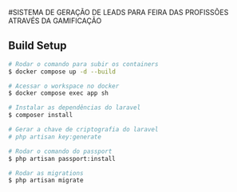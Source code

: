 #SISTEMA DE GERAÇÃO DE LEADS PARA FEIRA DAS PROFISSÕES ATRAVÉS DA GAMIFICAÇÃO 


## Build Setup

```bash
# Rodar o comando para subir os containers
$ docker compose up -d --build

# Acessar o workspace no docker
$ docker compose exec app sh

# Instalar as dependências do laravel 
$ composer install

# Gerar a chave de criptografia do laravel
# php artisan key:generate

# Rodar o comando do passport
$ php artisan passport:install

# Rodar as migrations
$ php artisan migrate
```
